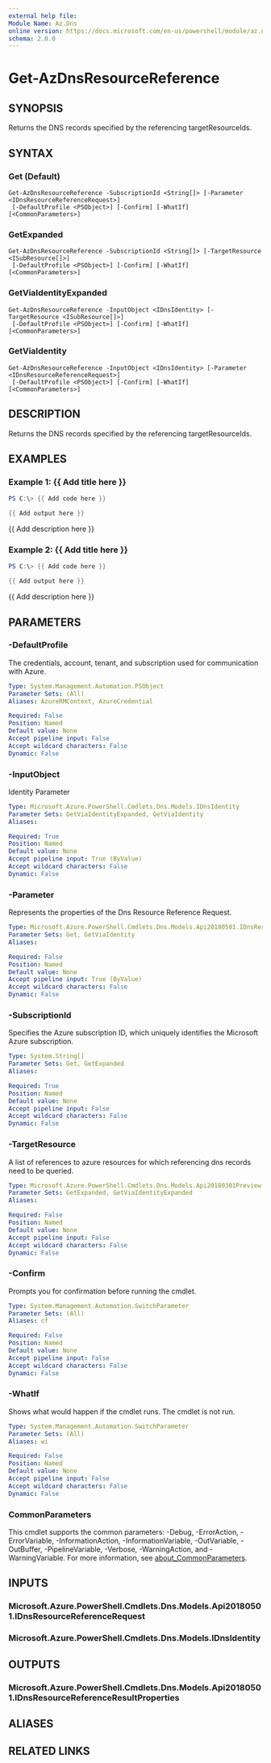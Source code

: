 ```yaml
---
external help file:
Module Name: Az.Dns
online version: https://docs.microsoft.com/en-us/powershell/module/az.dns/get-azdnsresourcereference
schema: 2.0.0
---
```


# Get-AzDnsResourceReference

## SYNOPSIS
Returns the DNS records specified by the referencing targetResourceIds.

## SYNTAX

### Get (Default)
```
Get-AzDnsResourceReference -SubscriptionId <String[]> [-Parameter <IDnsResourceReferenceRequest>]
 [-DefaultProfile <PSObject>] [-Confirm] [-WhatIf] [<CommonParameters>]
```

### GetExpanded
```
Get-AzDnsResourceReference -SubscriptionId <String[]> [-TargetResource <ISubResource[]>]
 [-DefaultProfile <PSObject>] [-Confirm] [-WhatIf] [<CommonParameters>]
```

### GetViaIdentityExpanded
```
Get-AzDnsResourceReference -InputObject <IDnsIdentity> [-TargetResource <ISubResource[]>]
 [-DefaultProfile <PSObject>] [-Confirm] [-WhatIf] [<CommonParameters>]
```

### GetViaIdentity
```
Get-AzDnsResourceReference -InputObject <IDnsIdentity> [-Parameter <IDnsResourceReferenceRequest>]
 [-DefaultProfile <PSObject>] [-Confirm] [-WhatIf] [<CommonParameters>]
```

## DESCRIPTION
Returns the DNS records specified by the referencing targetResourceIds.

## EXAMPLES

### Example 1: {{ Add title here }}
```powershell
PS C:\> {{ Add code here }}

{{ Add output here }}
```

{{ Add description here }}

### Example 2: {{ Add title here }}
```powershell
PS C:\> {{ Add code here }}

{{ Add output here }}
```

{{ Add description here }}

## PARAMETERS

### -DefaultProfile
The credentials, account, tenant, and subscription used for communication with Azure.

```yaml
Type: System.Management.Automation.PSObject
Parameter Sets: (All)
Aliases: AzureRMContext, AzureCredential

Required: False
Position: Named
Default value: None
Accept pipeline input: False
Accept wildcard characters: False
Dynamic: False
```

### -InputObject
Identity Parameter

```yaml
Type: Microsoft.Azure.PowerShell.Cmdlets.Dns.Models.IDnsIdentity
Parameter Sets: GetViaIdentityExpanded, GetViaIdentity
Aliases:

Required: True
Position: Named
Default value: None
Accept pipeline input: True (ByValue)
Accept wildcard characters: False
Dynamic: False
```

### -Parameter
Represents the properties of the Dns Resource Reference Request.

```yaml
Type: Microsoft.Azure.PowerShell.Cmdlets.Dns.Models.Api20180501.IDnsResourceReferenceRequest
Parameter Sets: Get, GetViaIdentity
Aliases:

Required: False
Position: Named
Default value: None
Accept pipeline input: True (ByValue)
Accept wildcard characters: False
Dynamic: False
```

### -SubscriptionId
Specifies the Azure subscription ID, which uniquely identifies the Microsoft Azure subscription.

```yaml
Type: System.String[]
Parameter Sets: Get, GetExpanded
Aliases:

Required: True
Position: Named
Default value: None
Accept pipeline input: False
Accept wildcard characters: False
Dynamic: False
```

### -TargetResource
A list of references to azure resources for which referencing dns records need to be queried.

```yaml
Type: Microsoft.Azure.PowerShell.Cmdlets.Dns.Models.Api20180301Preview.ISubResource[]
Parameter Sets: GetExpanded, GetViaIdentityExpanded
Aliases:

Required: False
Position: Named
Default value: None
Accept pipeline input: False
Accept wildcard characters: False
Dynamic: False
```

### -Confirm
Prompts you for confirmation before running the cmdlet.

```yaml
Type: System.Management.Automation.SwitchParameter
Parameter Sets: (All)
Aliases: cf

Required: False
Position: Named
Default value: None
Accept pipeline input: False
Accept wildcard characters: False
Dynamic: False
```

### -WhatIf
Shows what would happen if the cmdlet runs.
The cmdlet is not run.

```yaml
Type: System.Management.Automation.SwitchParameter
Parameter Sets: (All)
Aliases: wi

Required: False
Position: Named
Default value: None
Accept pipeline input: False
Accept wildcard characters: False
Dynamic: False
```

### CommonParameters
This cmdlet supports the common parameters: -Debug, -ErrorAction, -ErrorVariable, -InformationAction, -InformationVariable, -OutVariable, -OutBuffer, -PipelineVariable, -Verbose, -WarningAction, and -WarningVariable. For more information, see [about_CommonParameters](http://go.microsoft.com/fwlink/?LinkID=113216).

## INPUTS

### Microsoft.Azure.PowerShell.Cmdlets.Dns.Models.Api20180501.IDnsResourceReferenceRequest

### Microsoft.Azure.PowerShell.Cmdlets.Dns.Models.IDnsIdentity

## OUTPUTS

### Microsoft.Azure.PowerShell.Cmdlets.Dns.Models.Api20180501.IDnsResourceReferenceResultProperties

## ALIASES

## RELATED LINKS


